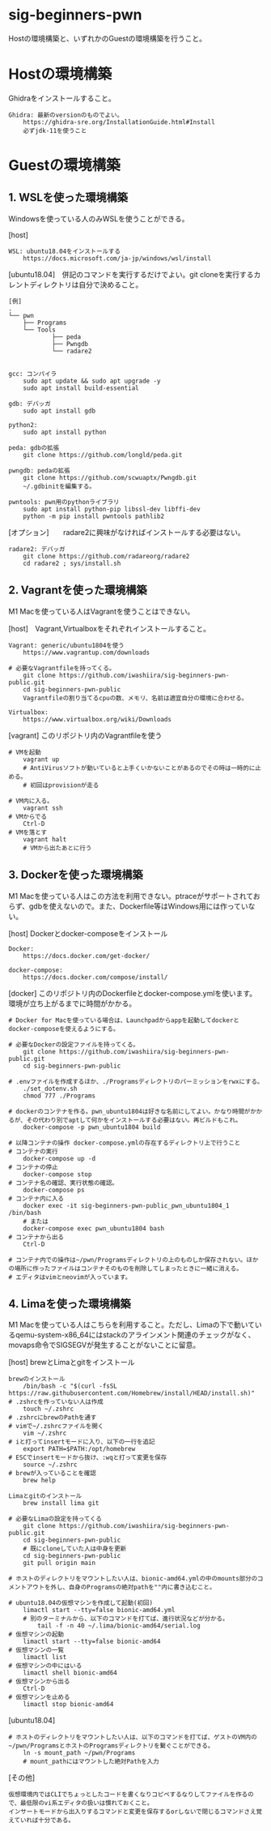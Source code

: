 # sig-beginners-pwn
Hostの環境構築と、いずれかのGuestの環境構築を行うこと。

# Hostの環境構築

Ghidraをインストールすること。

	Ghidra: 最新のversionのものでよい。
		https://ghidra-sre.org/InstallationGuide.html#Install
		必ずjdk-11を使うこと

# Guestの環境構築
## 1. WSLを使った環境構築
Windowsを使っている人のみWSLを使うことができる。

[host]

	WSL: ubuntu18.04をインストールする
		https://docs.microsoft.com/ja-jp/windows/wsl/install

[ubuntu18.04]　併記のコマンドを実行するだけでよい。git cloneを実行するカレントディレクトリは自分で決めること。

	[例]
	.
	└── pwn
    	├── Programs
    	└── Tools
        		├── peda
        		├── Pwngdb
        		└── radare2


	gcc: コンパイラ
		sudo apt update && sudo apt upgrade -y
		sudo apt install build-essential

	gdb: デバッガ	
		sudo apt install gdb

	python2:
		sudo apt install python

	peda: gdbの拡張
		git clone https://github.com/longld/peda.git

	pwngdb: pedaの拡張
		git clone https://github.com/scwuaptx/Pwngdb.git
        ~/.gdbinitを編集する。

	pwntools: pwn用のpythonライブラリ
		sudo apt install python-pip libssl-dev libffi-dev
		python -m pip install pwntools pathlib2


[オプション]　　radare2に興味がなければインストールする必要はない。

	radare2: デバッガ
		git clone https://github.com/radareorg/radare2
		cd radare2 ; sys/install.sh

## 2. Vagrantを使った環境構築
M1 Macを使っている人はVagrantを使うことはできない。

[host]　Vagrant,Virtualboxをそれぞれインストールすること。

	Vagrant: generic/ubuntu1804を使う
		https://www.vagrantup.com/downloads
		
	# 必要なVagrantfileを持ってくる。
		git clone https://github.com/iwashiira/sig-beginners-pwn-public.git
		cd sig-beginners-pwn-public
		Vagrantfileの割り当てるcpuの数、メモリ、名前は適宜自分の環境に合わせる。

	Virtualbox:
		https://www.virtualbox.org/wiki/Downloads

[vagrant] このリポジトリ内のVagrantfileを使う

	# VMを起動
		vagrant up
		# AntiVirusソフトが動いていると上手くいかないことがあるのでその時は一時的に止める。
		# 初回はprovisionが走る
	
	# VM内に入る。
		vagrant ssh
	# VMからでる
		Ctrl-D
	# VMを落とす
		vagrant halt
		# VMから出たあとに行う

## 3. Dockerを使った環境構築
M1 Macを使っている人はこの方法を利用できない。ptraceがサポートされておらず、gdbを使えないので。また、Dockerfile等はWindows用には作っていない。

[host] Dockerとdocker-composeをインストール

	Docker:
		https://docs.docker.com/get-docker/
	
	docker-compose:
		https://docs.docker.com/compose/install/

[docker] このリポジトリ内のDockerfileとdocker-compose.ymlを使います。環境が立ち上がるまでに時間がかかる。

	# Docker for Macを使っている場合は、Launchpadからappを起動してdockerとdocker-composeを使えるようにする。
	
	# 必要なDockerの設定ファイルを持ってくる。
		git clone https://github.com/iwashiira/sig-beginners-pwn-public.git
		cd sig-beginners-pwn-public
	
	# .envファイルを作成するほか、./Programsディレクトリのパーミッションをrwxにする。
		./set_dotenv.sh
		chmod 777 ./Programs
	
	# dockerのコンテナを作る。pwn_ubuntu1804は好きな名前にしてよい。かなり時間がかかるが、その代わり別でaptして何かをインストールする必要はない。再ビルドもこれ。
		docker-compose -p pwn_ubuntu1804 build
	
	# 以降コンテナの操作 docker-compose.ymlの存在するディレクトリ上で行うこと
	# コンテナの実行
		docker-compose up -d
	# コンテナの停止
		docker-compose stop
	# コンテナ名の確認、実行状態の確認。
		docker-compose ps
	# コンテナ内に入る
		docker exec -it sig-beginners-pwn-public_pwn_ubuntu1804_1 /bin/bash
		# または
		docker-compose exec pwn_ubuntu1804 bash
	# コンテナから出る
		Ctrl-D
	
	# コンテナ内での操作は~/pwn/Programsディレクトリの上のものしか保存されない。ほかの場所に作ったファイルはコンテナそのものを削除してしまったときに一緒に消える。
	# エディタはvimとneovimが入っています。

## 4. Limaを使った環境構築
M1 Macを使っている人はこちらを利用すること。ただし、Limaの下で動いているqemu-system-x86_64にはstackのアラインメント関連のチェックがなく、movaps命令でSIGSEGVが発生することがないことに留意。

[host] brewとLimaとgitをインストール

	brewのインストール
		/bin/bash -c "$(curl -fsSL https://raw.githubusercontent.com/Homebrew/install/HEAD/install.sh)"
	# .zshrcを作っていない人は作成
		touch ~/.zshrc
	# .zshrcにbrewのPathを通す
	# vimで~/.zshrcファイルを開く
		vim ~/.zshrc
	# iと打ってinsertモードに入り、以下の一行を追記
		export PATH=$PATH:/opt/homebrew
	# ESCでinsertモードから抜け、:wqと打って変更を保存
		source ~/.zshrc
	# brewが入っていることを確認
		brew help
	
	Limaとgitのインストール
		brew install lima git
	
	# 必要なLimaの設定を持ってくる
		git clone https://github.com/iwashiira/sig-beginners-pwn-public.git
		cd sig-beginners-pwn-public
		# 既にcloneしていた人は中身を更新
		cd sig-beginners-pwn-public
		git pull origin main
	
	# ホストのディレクトリをマウントしたい人は、bionic-amd64.ymlの中のmounts部分のコメントアウトを外し、自身のProgramsの絶対pathを""内に書き込むこと。
	
	# ubuntu18.04の仮想マシンを作成して起動(初回)
		limactl start --tty=false bionic-amd64.yml
		# 別のターミナルから、以下のコマンドを打てば、進行状況などが分かる。
			tail -f -n 40 ~/.lima/bionic-amd64/serial.log
	# 仮想マシンの起動
		limactl start --tty=false bionic-amd64
	# 仮想マシンの一覧
		limactl list
	# 仮想マシンの中にはいる
		limactl shell bionic-amd64
	# 仮想マシンから出る
		Ctrl-D
	# 仮想マシンを止める
		limactl stop bionic-amd64

[ubuntu18.04]　

	# ホストのディレクトリをマウントしたい人は、以下のコマンドを打てば、ゲストのVM内の~/pwn/ProgramsとホストのProgramsディレクトリを繋ぐことができる。
		ln -s mount_path ~/pwn/Programs 
		# mount_pathにはマウントした絶対Pathを入力

[その他]

	仮想環境内ではCLIでちょっとしたコードを書くなりコピペするなりしてファイルを作るので、最低限のvi系エディタの扱いは慣れておくこと。
	インサートモードから出入りするコマンドと変更を保存するorしないで閉じるコマンドさえ覚えていれば十分である。
